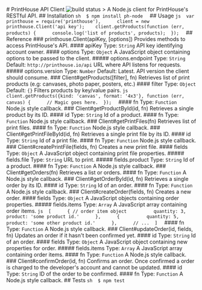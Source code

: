 #   P r i n t H o u s e   A P I   C l i e n t  ![build status](https://travis-ci.org/francisbrito/ph-node.svg?branch=master) 
  
 >   A   N o d e . j s   c l i e n t   f o r   P r i n t H o u s e ' s   R E S T f u l   A P I .  
  
 # #   I n s t a l l a t i o n  
  
 ` ` ` s h  
 $   n p m   i n s t a l l   p h - n o d e  
 ` ` `  
  
 # #   U s a g e  
  
 ` ` ` j s  
 v a r   p r i n t h o u s e   =   r e q u i r e ( ' p r i n t h o u s e ' ) ,  
         c l i e n t   =   n e w   p r i n t h o u s e . C l i e n t ( ' a p i   k e y ' ) ;  
  
 c l i e n t . g e t P r o d u c t s ( f u n c t i o n   ( e r r ,   p r o d u c t s )   {  
         c o n s o l e . l o g ( ' l i s t   o f   p r o d u c t s ' ,   p r o d u c t s ) ;  
 } ) ;  
 ` ` `  
 # #   R e f e r e n c e  
  
 # # #   p r i n t h o u s e . C l i e n t ( a p i K e y ,   [ o p t i o n s ] )  
  
 P r o v i d e s   m e t h o d s   t o   a c c e s s   P r i n t H o u s e ' s   A P I .  
  
 # # # #   a p i K e y  
  
 T y p e :   ` S t r i n g `  
  
 A P I   k e y   i d e n t i f y i n g   a c c o u n t   o w n e r .  
  
 # # # #   o p t i o n s  
  
 T y p e :   ` O b j e c t `  
  
 A   J a v a S c r i p t   o b j e c t   c o n t a i n i n g   o p t i o n s   t o   b e   p a s s e d   t o   t h e   c l i e n t .  
  
 # # # # #   o p t i o n s . e n d p o i n t  
  
 T y p e :   ` S t r i n g `  
 D e f a u l t :   ` h t t p : / / p r i n t h o u s e . i o / a p i `  
  
 U R L   w h e r e   A P I   l i s t e n s   f o r   r e q u e s t s .  
  
 # # # # #   o p t i o n s . v e r s i o n  
  
 T y p e :   ` N u m b e r `  
 D e f a u l t :   L a t e s t .  
  
 A P I   v e r s i o n   t h e   c l i e n t   s h o u l d   c o n s u m e .  
  
 # # #   C l i e n t # g e t P r o d u c t s ( [ f i l t e r ] ,   f n )  
  
 R e t r i e v e s   l i s t   o f   p r i n t   p r o d u c t s   ( e . g :   c a n v a s e s ,   p h o t o   p a p e r ,   p o s t e r s ,   e t c . )  
  
 # # # #   f i l t e r  
  
 T y p e :   ` O b j e c t `  
 D e f a u l t :   ` { } `  
  
 F i l t e r s   p r o d u c t s   b y   k e y / v a l u e   p a i r s .  
  
 ` ` ` j s  
 c l i e n t . g e t P r o d u c t s ( { k i n d :   ' c a n v a s ' ,   f o r m a t :   ' 4 x 3 ' } ,   f u n c t i o n   ( e r r ,   c a n v a s )   {  
         / /   M a g i c   g o e s   h e r e .  
 } ) ;  
 ` ` `  
  
 # # # #   f n  
  
 T y p e :   ` F u n c t i o n `  
  
 N o d e . j s   s t y l e   c a l l b a c k .  
  
 # # #   C l i e n t # g e t P r o d u c t B y I d ( i d ,   f n )  
  
 R e t r i e v e s   a   s i n g l e   p r o d u c t   b y   i t s   I D .  
  
 # # # #   i d  
  
 T y p e :   ` S t r i n g `  
  
 I d   o f   a   p r o d u c t .  
  
 # # # #   f n  
  
 T y p e :   ` F u n c t i o n `  
  
 N o d e . j s   s t y l e   c a l l b a c k .  
  
 # # #   C l i e n t # g e t P r i n t F i l e s ( f n )  
  
 R e t r i e v e s   l i s t   o f   p r i n t   f i l e s .  
  
 # # # #   f n  
  
 T y p e :   ` F u n c t i o n `  
  
 N o d e . j s   s t y l e   c a l l b a c k .  
  
 # # #   C l i e n t # g e t P r i n t F i l e B y I d ( i d ,   f n )  
  
 R e t r i e v e s   a   s i n g l e   p r i n t   f i l e   b y   i t s   I D .  
  
 # # # #   i d  
  
 T y p e :   ` S t r i n g `  
  
 I d   o f   a   p r i n t   f i l e .  
  
 # # # #   f n  
  
 T y p e :   ` F u n c t i o n `  
  
 N o d e . j s   s t y l e   c a l l b a c k .  
  
 # # #   C l i e n t # c r e a t e P r i n t F i l e ( f i e l d s ,   f n )  
  
 C r e a t e s   a   n e w   p r i n t   f i l e .  
  
 # # # #   f i e l d s  
  
 T y p e :   ` O b j e c t `  
  
 A   J a v a S c r i p t   o b j e c t   c o n t a i n i n g   p r i n t   f i l e   p r o p e r t i e s .  
  
 # # # # #   f i e l d s . f i l e  
  
 T y p e :   ` S t r i n g `  
  
 U R L   t o   p r i n t .  
  
 # # # # #   f i e l d s . p r o d u c t  
  
 T y p e :   ` S t r i n g `  
  
 I d   o f   a   p r o d u c t .  
  
 # # # #   f n  
  
 T y p e :   ` F u n c t i o n `  
  
 A   N o d e . j s   s t y l e   c a l l b a c k .  
  
 # # #   C l i e n t # g e t O r d e r s ( f n )  
  
 R e t r i e v e s   a   l i s t   o r   o r d e r s .  
  
 # # # #   f n  
  
 T y p e :   ` F u n c t i o n `  
  
 A   N o d e . j s   s t y l e   c a l l b a c k .  
  
 # # #   C l i e n t # g e t O r d e r B y I d ( i d ,   f n )  
  
 R e t r i e v e s   a   s i n g l e   o r d e r   b y   i t s   I D .  
  
 # # # #   i d  
  
 T y p e :   ` S t r i n g `  
  
 I d   o f   a n   o r d e r .  
  
 # # # #   f n  
  
 T y p e :   ` F u n c t i o n `  
  
 A   N o d e . j s   s t y l e   c a l l b a c k .  
  
 # # #   C l i e n t # c r e a t e O r d e r ( f i e l d s ,   f n )  
  
 C r e a t e s   a   n e w   o r d e r .  
  
 # # # #   f i e l d s  
  
 T y p e :   ` O b j e c t `  
  
 A   J a v a S c r i p t   o b j e c t s   c o n t a i n i n g   o r d e r   p r o p e r t i e s .  
  
 # # # # #   f i e l d s . i t e m s  
  
 T y p e :   ` A r r a y `  
  
 A   J a v a S c r i p t   a r r a y   c o n t a i n i n g   o r d e r   i t e m s .  
  
 ` ` ` j s  
 [  
         {   / /   o r d e r   i t e m   o b j e c t  
                 q u a n t i t y :   3 ,  
                 p r o d u c t :   ' s o m e   p r o d u c t   i d . '  
         } ,  
         {  
                 q u a n t i t y :   5 ,  
                 p r o d u c t :   ' s o m e   o t h e r   p r o d u c t   i d . '  
         } ,  
         / /   . . .  
 ]  
 ` ` `  
  
 # # # #   f n  
  
 T y p e :   ` F u n c t i o n `  
  
 A   N o d e . j s   s t y l e   c a l l b a c k .  
  
 # # #   C l i e n t # u p d a t e O r d e r ( i d ,   f i e l d s ,   f n )  
  
 U p d a t e s   a n   o r d e r   i f   i t   h a s n ' t   b e e n   c o n f i r m e d   y e t .  
  
 # # # #   i d  
  
 T y p e :   ` S t r i n g `  
  
 I d   o f   a n   o r d e r .  
  
 # # # #   f i e l d s  
  
 T y p e :   ` O b j e c t `  
  
 A   J a v a S c r i p t   o b j e c t   c o n t a i n i n g   n e w   p r o p e r t i e s   f o r   o r d e r .    
  
 # # # # #   f i e l d s . i t e m s  
  
 T y p e :   ` A r r a y `  
  
 A   J a v a S c r i p t   a r r a y   c o n t a i n i n g   o r d e r   i t e m s .  
  
 # # # #   f n  
  
 T y p e :   ` F u n c t i o n `  
  
 A   N o d e . j s   s t y l e   c a l l b a c k .  
  
 # # #   C l i e n t # c o n f i r m O r d e r ( i d ,   f n )  
  
 C o n f i r m s   a n   o r d e r .   O n c e   c o n f i r m e d   a   o r d e r   i s   c h a r g e d   t o   t h e   d e v e l o p e r ' s   a c c o u n t   a n d   c a n n o t   b e   u p d a t e d .  
  
 # # # #   i d  
  
 T y p e :   ` S t r i n g `  
  
 I D   o f   t h e   o r d e r   t o   b e   c o n f i r m e d .  
  
 # # # #   f n  
  
 T y p e :   ` F u n c t i o n `  
  
 A   N o d e . j s   s t y l e   c a l l b a c k .  
  
 # #   T e s t s  
  
 ` ` ` s h  
 $   n p m   t e s t  
 ` ` `  
  
 
